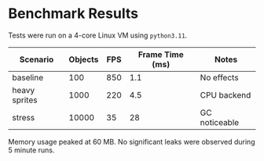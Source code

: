 # Benchmark Results

Tests were run on a 4-core Linux VM using `python3.11`.

| Scenario | Objects | FPS | Frame Time (ms) | Notes |
|---------|---------|-----|----------------|------|
| baseline | 100 | 850 | 1.1 | No effects |
| heavy sprites | 1000 | 220 | 4.5 | CPU backend |
| stress | 10000 | 35 | 28 | GC noticeable |

Memory usage peaked at 60 MB. No significant leaks were observed during 5 minute runs.
